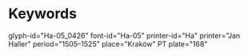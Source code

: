 # Keywords
glyph-id="Ha-05_0426"
font-id="Ha-05"
printer-id="Ha"
printer="Jan Haller"
period="1505–1525"
place="Kraków"
PT plate="168"
